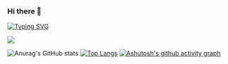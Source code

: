 ### Hi there 👋

<!--
**xxqwq/xxqwq** is a ✨ _special_ ✨ repository because its `README.md` (this file) appears on your GitHub profile.

Here are some ideas to get you started:

- 🔭 I’m currently working on ...
- 🌱 I’m currently learning ...
- 👯 I’m looking to collaborate on ...
- 🤔 I’m looking for help with ...
- 💬 Ask me about ...
- 📫 How to reach me: ...
- 😄 Pronouns: ...
- ⚡ Fun fact: ...
-->
<a href="https://git.io/typing-svg"><img src="https://readme-typing-svg.herokuapp.com?font=Fira+Code&pause=1000&width=435&lines=Hello%EF%BC%81" alt="Typing SVG" /></a>
<p>
<img src="https://img.shields.io/badge/dynamic/json?color=21DED8&label=Github&query=%24.data.totalSubs&suffix=followers&url=https%3A%2F%2Fapi.spencerwoo.com%2Fsubstats%2F%3Fsource%3Dgithub%26queryKey%3Dxxqwq">
</p>

![Anurag's GitHub stats](https://github-readme-stats.vercel.app/api?username=xxqwq&show_icons=true&theme=radical)
[![Top Langs](https://github-readme-stats.vercel.app/api/top-langs/?username=xxqwq)](https://github.com/anuraghazra/github-readme-stats)
[![Ashutosh's github activity graph](https://activity-graph.herokuapp.com/graph?username=xxqwq&theme=react)](https://github.com/ashutosh00710/github-readme-activity-graph)

